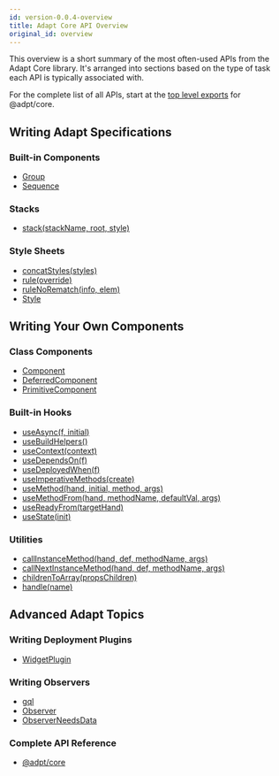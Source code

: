 ```yaml
---
id: version-0.0.4-overview
title: Adapt Core API Overview
original_id: overview
---
```


This overview is a short summary of the most often-used APIs from the Adapt Core library.
It's arranged into sections based on the type of task each API is typically associated with.

For the complete list of all APIs, start at the [top level exports](./core) for @adpt/core.

## Writing Adapt Specifications

### Built-in Components

- [Group](./core.adapt.group.md)
- [Sequence](./core.adapt.sequence.md)

### Stacks

- [stack(stackName, root, style)](./core.stack.md)

### Style Sheets

- [concatStyles(styles)](./core.concatstyles.md)
- [rule(override)](./core.rule.md)
- [ruleNoRematch(info, elem)](./core.rulenorematch.md)
- [Style](./core.style.md)


## Writing Your Own Components

### Class Components

- [Component](./core.component.md)
- [DeferredComponent](./core.deferredcomponent.md)
- [PrimitiveComponent](./core.primitivecomponent.md)

### Built-in Hooks

- [useAsync(f, initial)](./core.adapt.useasync.md)
- [useBuildHelpers()](./core.adapt.usebuildhelpers.md)
- [useContext(context)](./core.usecontext.md)
- [useDependsOn(f)](./core.adapt.usedependson.md)
- [useDeployedWhen(f)](./core.adapt.usedeployedwhen.md)
- [useImperativeMethods(create)](./core.adapt.useimperativemethods.md)
- [useMethod(hand, initial, method, args)](./core.adapt.usemethod.md)
- [useMethodFrom(hand, methodName, defaultVal, args)](./core.adapt.usemethodfrom.md)
- [useReadyFrom(targetHand)](./core.adapt.usereadyfrom.md)
- [useState(init)](./core.adapt.usestate.md)

### Utilities

- [callInstanceMethod(hand, def, methodName, args)](./core.adapt.callinstancemethod.md)
- [callNextInstanceMethod(hand, def, methodName, args)](./core.adapt.callnextinstancemethod.md)
- [childrenToArray(propsChildren)](./core.childrentoarray.md)
- [handle(name)](./core.handle.md)


## Advanced Adapt Topics

### Writing Deployment Plugins

- [WidgetPlugin](./core.adapt.widgetplugin.md)

### Writing Observers

- [gql](./core.gql.md)
- [Observer](./core.observer.md)
- [ObserverNeedsData](./core.observerneedsdata.md)

### Complete API Reference

- [@adpt/core](core)
